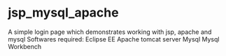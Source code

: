 # jsp_mysql_apache
A simple login page which demonstrates working with jsp, apache and mysql
Softwares required:
Eclipse EE
Apache tomcat server
Mysql
Mysql Workbench
